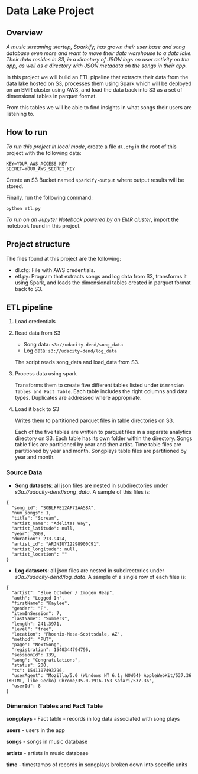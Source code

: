 # Data Lake Project

## Overview

*A music streaming startup, Sparkify, has grown their user base and song database even more and want to move their data warehouse to a data lake. Their data resides in S3, in a directory of JSON logs on user activity on the app, as well as a directory with JSON metadata on the songs in their app.*

In this project we will build an ETL pipeline that extracts their data from the data lake hosted on S3, processes them using Spark which will be deployed on an EMR cluster using AWS, and load the data back into S3 as a set of dimensional tables in parquet format. 

From this tables we will be able to find insights in what songs their users are listening to.

## How to run

*To run this project in local mode*, create a file `dl.cfg` in the root of this project with the following data:

```
KEY=YOUR_AWS_ACCESS_KEY
SECRET=YOUR_AWS_SECRET_KEY
```

Create an S3 Bucket named `sparkify-output` where output results will be stored.

Finally, run the following command:

`python etl.py`

*To run on an Jupyter Notebook powered by an EMR cluster*, import the notebook found in this project.

## Project structure

The files found at this project are the following:

- dl.cfg: File with AWS credentials.
- etl.py: Program that extracts songs and log data from S3, transforms it using Spark, and loads the dimensional tables created in parquet format back to S3.

## ETL pipeline

1. Load credentials
2. Read data from S3
    - Song data: `s3://udacity-dend/song_data`
    - Log data: `s3://udacity-dend/log_data`

    The script reads song_data and load_data from S3.

3. Process data using spark

    Transforms them to create five different tables listed under `Dimension Tables and Fact Table`.
    Each table includes the right columns and data types. Duplicates are addressed where appropriate.

4. Load it back to S3

    Writes them to partitioned parquet files in table directories on S3.

    Each of the five tables are written to parquet files in a separate analytics directory on S3. Each table has its own folder within the directory. Songs table files are partitioned by year and then artist. Time table files are partitioned by year and month. Songplays table files are partitioned by year and month.

### Source Data
- **Song datasets**: all json files are nested in subdirectories under *s3a://udacity-dend/song_data*. A sample of this files is:

```
{
  "song_id": "SOBLFFE12AF72AA5BA",
  "num_songs": 1,
  "title": "Scream",
  "artist_name": "Adelitas Way",
  "artist_latitude": null,
  "year": 2009,
  "duration": 213.9424,
  "artist_id": "ARJNIUY12298900C91",
  "artist_longitude": null,
  "artist_location": ""
}
```

- **Log datasets**: all json files are nested in subdirectories under *s3a://udacity-dend/log_data*. A sample of a single row of each files is:

```
{
  "artist": "Blue October / Imogen Heap",
  "auth": "Logged In",
  "firstName": "Kaylee",
  "gender": "F",
  "itemInSession": 7,
  "lastName": "Summers",
  "length": 241.3971,
  "level": "free",
  "location": "Phoenix-Mesa-Scottsdale, AZ",
  "method": "PUT",
  "page": "NextSong",
  "registration": 1540344794796,
  "sessionId": 139,
  "song": "Congratulations",
  "status": 200,
  "ts": 1541107493796,
  "userAgent": "Mozilla/5.0 (Windows NT 6.1; WOW64) AppleWebKit/537.36 (KHTML, like Gecko) Chrome/35.0.1916.153 Safari/537.36",
  "userId": 8
}
```

### Dimension Tables and Fact Table

**songplays** - Fact table - records in log data associated with song plays 

**users** - users in the app

**songs** - songs in music database

**artists** - artists in music database

**time** - timestamps of records in songplays broken down into specific units

